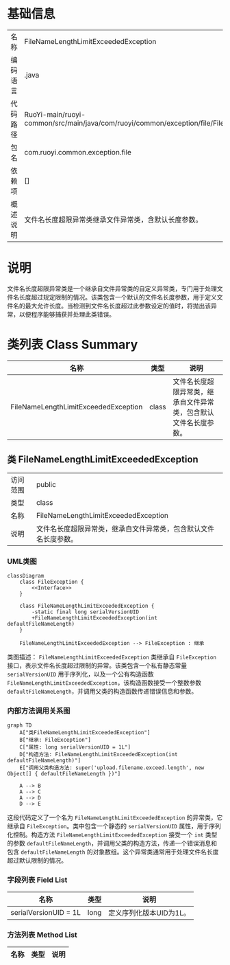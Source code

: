 # 基础信息

|      |      |
|------|------|
| 名称 | FileNameLengthLimitExceededException |
| 编码语言 | .java |
| 代码路径 | RuoYi-main/ruoyi-common/src/main/java/com/ruoyi/common/exception/file/FileNameLengthLimitExceededException.java |
| 包名 | com.ruoyi.common.exception.file |
| 依赖项 | [] |
| 概述说明 | 文件名长度超限异常类继承文件异常类，含默认长度参数。 |

# 说明

文件名长度超限异常类是一个继承自文件异常类的自定义异常类，专门用于处理文件名长度超过规定限制的情况。该类包含一个默认的文件名长度参数，用于定义文件名的最大允许长度。当检测到文件名长度超过此参数设定的值时，将抛出该异常，以便程序能够捕获并处理此类错误。

# 类列表 Class Summary

| 名称   | 类型  | 说明 |
|-------|------|-------------|
| FileNameLengthLimitExceededException | class | 文件名长度超限异常类，继承自文件异常类，包含默认文件名长度参数。 |



## 类 FileNameLengthLimitExceededException

|      |      |
|------|------|
| 访问范围 | public |
| 类型 | class |
| 名称 | FileNameLengthLimitExceededException |
| 说明 | 文件名长度超限异常类，继承自文件异常类，包含默认文件名长度参数。 |


### UML类图

```mermaid
classDiagram
    class FileException {
        <<Interface>>
    }

    class FileNameLengthLimitExceededException {
        -static final long serialVersionUID
        +FileNameLengthLimitExceededException(int defaultFileNameLength)
    }

    FileNameLengthLimitExceededException --> FileException : 继承
```

类图描述：
`FileNameLengthLimitExceededException` 类继承自 `FileException` 接口，表示文件名长度超过限制的异常。该类包含一个私有静态常量 `serialVersionUID` 用于序列化，以及一个公有构造函数 `FileNameLengthLimitExceededException`，该构造函数接受一个整数参数 `defaultFileNameLength`，并调用父类的构造函数传递错误信息和参数。


### 内部方法调用关系图

```mermaid
graph TD
    A["类FileNameLengthLimitExceededException"]
    B["继承: FileException"]
    C["属性: long serialVersionUID = 1L"]
    D["构造方法: FileNameLengthLimitExceededException(int defaultFileNameLength)"]
    E["调用父类构造方法: super('upload.filename.exceed.length', new Object[] { defaultFileNameLength })"]

    A --> B
    A --> C
    A --> D
    D --> E
```

这段代码定义了一个名为 `FileNameLengthLimitExceededException` 的异常类，它继承自 `FileException`。类中包含一个静态的 `serialVersionUID` 属性，用于序列化控制。构造方法 `FileNameLengthLimitExceededException` 接受一个 `int` 类型的参数 `defaultFileNameLength`，并调用父类的构造方法，传递一个错误消息和包含 `defaultFileNameLength` 的对象数组。这个异常类通常用于处理文件名长度超过默认限制的情况。

### 字段列表 Field List

| 名称  | 类型  | 说明 |
|-------|-------|------|
| serialVersionUID = 1L | long | 定义序列化版本UID为1L。 |

### 方法列表 Method List

| 名称  | 类型  | 说明 |
|-------|-------|------|




